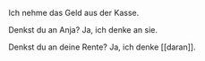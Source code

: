 Ich nehme das Geld aus der Kasse.


Denkst du an Anja?
Ja, ich denke an sie.

Denkst du an deine Rente?
Ja, ich denke [[daran]].